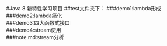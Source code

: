 #Java 8 新特性学习项目
##test文件夹下：
  ###demo1:lambda形成  
  ###demo2:lambda简化  
  ###demo3:四大函数式接口  
  ###demo4:stream使用  
  ###note.md:stream分析  
